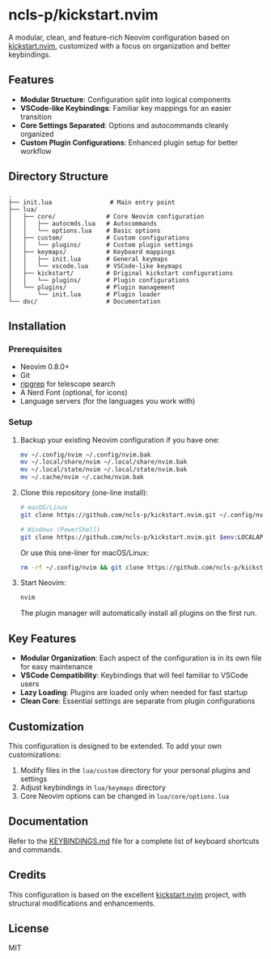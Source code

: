 # ncls-p/kickstart.nvim

A modular, clean, and feature-rich Neovim configuration based on [kickstart.nvim](https://github.com/nvim-lua/kickstart.nvim), customized with a focus on organization and better keybindings.

## Features

- **Modular Structure**: Configuration split into logical components
- **VSCode-like Keybindings**: Familiar key mappings for an easier transition
- **Core Settings Separated**: Options and autocommands cleanly organized
- **Custom Plugin Configurations**: Enhanced plugin setup for better workflow

## Directory Structure

```
.
├── init.lua                # Main entry point
├── lua/
│   ├── core/              # Core Neovim configuration
│   │   ├── autocmds.lua   # Autocommands
│   │   └── options.lua    # Basic options
│   ├── custom/            # Custom configurations
│   │   └── plugins/       # Custom plugin settings
│   ├── keymaps/           # Keyboard mappings
│   │   ├── init.lua       # General keymaps
│   │   └── vscode.lua     # VSCode-like keymaps
│   ├── kickstart/         # Original kickstart configurations
│   │   └── plugins/       # Plugin configurations
│   └── plugins/           # Plugin management
│       └── init.lua       # Plugin loader
└── doc/                   # Documentation
```

## Installation

### Prerequisites

- Neovim 0.8.0+
- Git
- [ripgrep](https://github.com/BurntSushi/ripgrep) for telescope search
- A Nerd Font (optional, for icons)
- Language servers (for the languages you work with)

### Setup

1. Backup your existing Neovim configuration if you have one:

   ```bash
   mv ~/.config/nvim ~/.config/nvim.bak
   mv ~/.local/share/nvim ~/.local/share/nvim.bak
   mv ~/.local/state/nvim ~/.local/state/nvim.bak
   mv ~/.cache/nvim ~/.cache/nvim.bak
   ```

2. Clone this repository (one-line install):

   ```bash
   # macOS/Linux
   git clone https://github.com/ncls-p/kickstart.nvim.git ~/.config/nvim

   # Windows (PowerShell)
   git clone https://github.com/ncls-p/kickstart.nvim.git $env:LOCALAPPDATA\nvim
   ```

   Or use this one-liner for macOS/Linux:

   ```bash
   rm -rf ~/.config/nvim && git clone https://github.com/ncls-p/kickstart.nvim.git ~/.config/nvim
   ```

3. Start Neovim:

   ```bash
   nvim
   ```

   The plugin manager will automatically install all plugins on the first run.

## Key Features

- **Modular Organization**: Each aspect of the configuration is in its own file for easy maintenance
- **VSCode Compatibility**: Keybindings that will feel familiar to VSCode users
- **Lazy Loading**: Plugins are loaded only when needed for fast startup
- **Clean Core**: Essential settings are separate from plugin configurations

## Customization

This configuration is designed to be extended. To add your own customizations:

1. Modify files in the `lua/custom` directory for your personal plugins and settings
2. Adjust keybindings in `lua/keymaps` directory
3. Core Neovim options can be changed in `lua/core/options.lua`

## Documentation

Refer to the [KEYBINDINGS.md](./doc/KEYBINDINGS.md) file for a complete list of keyboard shortcuts and commands.

## Credits

This configuration is based on the excellent [kickstart.nvim](https://github.com/nvim-lua/kickstart.nvim) project, with structural modifications and enhancements.

## License

MIT
